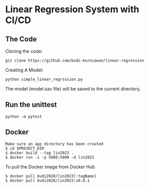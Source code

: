 # Linear Regression System with CI/CD

## The Code
Cloning the code:
```
git clone https://github.com/budi-kurniawan/linear-regression
```

Creating A Model:
```
python simple_linear_regrsssion.py
```
The model (model.sav file) will be saved to the current directory.

## Run the unittest
```
python -m pytest
```

## Docker
```
Make sure an app directory has been created
$ cd $PROJECT_DIR
$ docker build --tag lin2023 .
$ docker run -i -p 5000:5000 -d lin2023
```

To pull the Docker image from Docker Hub
```
$ docker pull budi2020/lin2023[:tagName]
$ docker pull budi2020/lin2023:v0.0.1
```
